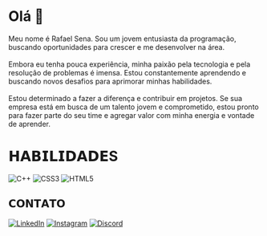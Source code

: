 # Olá 👋

Meu nome é Rafael Sena. Sou um jovem entusiasta da programação, buscando oportunidades para crescer e me desenvolver na área.<br><br>Embora eu tenha pouca experiência, minha paixão pela tecnologia e pela resolução de problemas é imensa. Estou constantemente aprendendo e buscando novos desafios para aprimorar minhas habilidades.<br><br>Estou determinado a fazer a diferença e contribuir em projetos. Se sua empresa está em busca de um talento jovem e comprometido, estou pronto para fazer parte do seu time e agregar valor com minha energia e vontade de aprender.


# 𝗛𝗔𝗕𝗜𝗟𝗜𝗗𝗔𝗗𝗘S
![C++](https://img.shields.io/badge/c++-%2300599C.svg?style=for-the-badge&logo=c%2B%2B&logoColor=white) 
![CSS3](https://img.shields.io/badge/css3-%231572B6.svg?style=for-the-badge&logo=css3&logoColor=white) ![HTML5](https://img.shields.io/badge/html5-%23E34F26.svg?style=for-the-badge&logo=html5&logoColor=white)

## 𝗖𝗢𝗡𝗧𝗔𝗧𝗢
[![LinkedIn](https://img.shields.io/badge/LinkedIn-%230077B5.svg?logo=linkedin&logoColor=white)](https://linkedin.com/in/rafaznj) 
[![Instagram](https://img.shields.io/badge/Instagram-%23E4405F.svg?logo=Instagram&logoColor=white)](https://instagram.com/rafaznj) 
[![Discord](https://img.shields.io/badge/Discord-%237289DA.svg?logo=discord&logoColor=white)](https://discord.gg/rafaznj) 



<!-- Proudly created with GPRM ( https://gprm.itsvg.in ) -->
